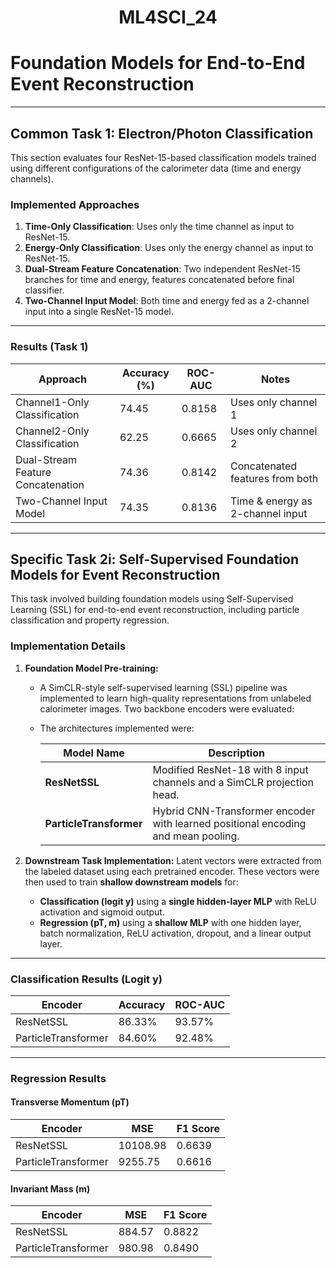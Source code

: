 # <p align="center">ML4SCI_24</p>
# Foundation Models for End-to-End Event Reconstruction

---

## Common Task 1: Electron/Photon Classification

This section evaluates four ResNet-15-based classification models trained using different configurations of the calorimeter data (time and energy channels).

### Implemented Approaches

1. **Time-Only Classification**: Uses only the time channel as input to ResNet-15.  
2. **Energy-Only Classification**: Uses only the energy channel as input to ResNet-15.  
3. **Dual-Stream Feature Concatenation**: Two independent ResNet-15 branches for time and energy, features concatenated before final classifier.  
4. **Two-Channel Input Model**: Both time and energy fed as a 2-channel input into a single ResNet-15 model.

---

### Results (Task 1)

| Approach                          | Accuracy (%) | ROC-AUC | Notes                                  |
|-----------------------------------|--------------|---------|----------------------------------------|
| Channel1-Only Classification      |    74.45     | 0.8158  | Uses only channel 1                    |
| Channel2-Only Classification      |    62.25     | 0.6665  | Uses only channel 2                    |
| Dual-Stream Feature Concatenation |    74.36     | 0.8142  | Concatenated features from both        |
| Two-Channel Input Model           |    74.35     | 0.8136  | Time & energy as 2-channel input       |

---

## Specific Task 2i: Self-Supervised Foundation Models for Event Reconstruction

This task involved building foundation models using Self-Supervised Learning (SSL) for end-to-end event reconstruction, including particle classification and property regression.

### Implementation Details

1.  **Foundation Model Pre-training:**
    * A SimCLR-style self-supervised learning (SSL) pipeline was implemented to learn high-quality representations from unlabeled calorimeter images. Two backbone encoders were evaluated:
    * The architectures implemented were:
        
        | Model Name          | Description                                                                 |
        |---------------------|-----------------------------------------------------------------------------|
        | **ResNetSSL**       | Modified ResNet-18 with 8 input channels and a SimCLR projection head.      |
        | **ParticleTransformer** | Hybrid CNN-Transformer encoder with learned positional encoding and mean pooling. |
                  
2.  **Downstream Task Implementation:**
    Latent vectors were extracted from the labeled dataset using each pretrained encoder. These vectors were then used to train **shallow downstream models** for:
    
    - **Classification (logit y)** using a **single hidden-layer MLP** with ReLU activation and sigmoid output.
    - **Regression (pT, m)** using a **shallow MLP** with one hidden layer, batch normalization, ReLU activation, dropout, and a linear output layer.


---

### Classification Results (Logit y)

| Encoder             | Accuracy | ROC-AUC |
|---------------------|----------|---------|
| ResNetSSL           | 86.33%   | 93.57%  |
| ParticleTransformer | 84.60%   | 92.48%  |

---

### Regression Results

#### Transverse Momentum (pT)

| Encoder             | MSE      | F1 Score |
|---------------------|----------|----------|
| ResNetSSL           | 10108.98 | 0.6639   |
| ParticleTransformer | 9255.75  | 0.6616   |

#### Invariant Mass (m)

| Encoder             | MSE     | F1 Score |
|---------------------|---------|----------|
| ResNetSSL           | 884.57  | 0.8822   |
| ParticleTransformer | 980.98  | 0.8490   |

